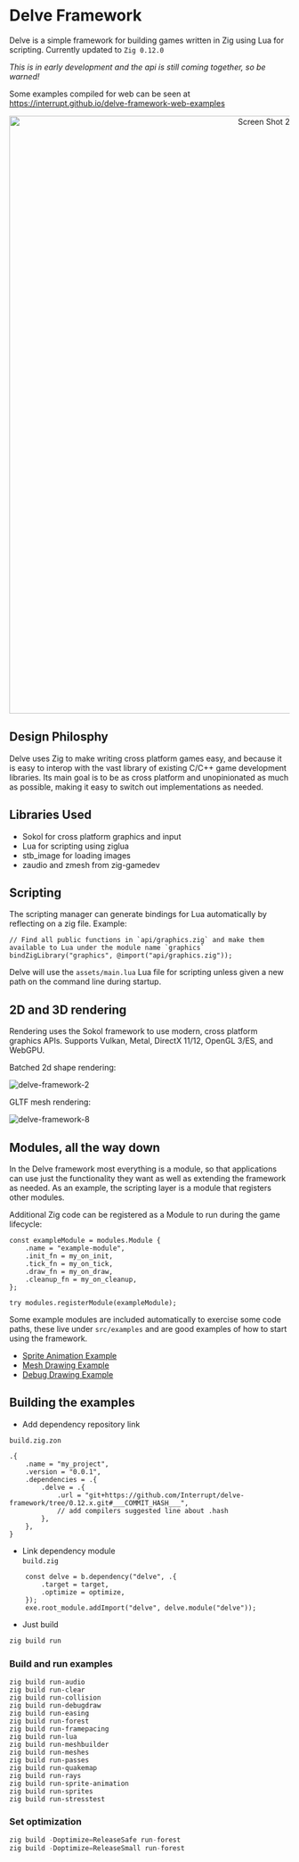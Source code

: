 # Delve Framework

Delve is a simple framework for building games written in Zig using Lua for scripting. Currently updated to `Zig 0.12.0`

*This is in early development and the api is still coming together, so be warned!*

Some examples compiled for web can be seen at https://interrupt.github.io/delve-framework-web-examples

<p align="center">
<img width="1072" alt="Screen Shot 2024-01-27 at 12 02 33 AM" src="https://github.com/Interrupt/delve-framework/assets/1374/45b64806-7829-4542-80d5-5a892eebf80d">
</p>

## Design Philosphy

Delve uses Zig to make writing cross platform games easy, and because it is easy to interop with the vast library of existing C/C++ game development libraries. Its main goal is to be as cross platform and unopinionated as much as possible, making it easy to switch out implementations as needed.

## Libraries Used

* Sokol for cross platform graphics and input
* Lua for scripting using ziglua
* stb_image for loading images
* zaudio and zmesh from zig-gamedev

## Scripting

The scripting manager can generate bindings for Lua automatically by reflecting on a zig file. Example:

```
// Find all public functions in `api/graphics.zig` and make them available to Lua under the module name `graphics`
bindZigLibrary("graphics", @import("api/graphics.zig"));
```

Delve will use the `assets/main.lua` Lua file for scripting unless given a new path on the command line during startup.

## 2D and 3D rendering

Rendering uses the Sokol framework to use modern, cross platform graphics APIs. Supports Vulkan, Metal, DirectX 11/12, OpenGL 3/ES, and WebGPU.

Batched 2d shape rendering:

![delve-framework-2](https://github.com/Interrupt/delve-framework/assets/1374/48665a57-ba2b-44c2-a520-39b885c42de1)

GLTF mesh rendering:

![delve-framework-8](https://github.com/Interrupt/delve-framework/assets/1374/215754b4-f186-419a-842e-cb38a4e2c88f)




## Modules, all the way down

In the Delve framework most everything is a module, so that applications can use just the functionality they want as well as extending the framework as needed. As an example, the scripting layer is a module that registers other modules.

Additional Zig code can be registered as a Module to run during the game lifecycle:

```
const exampleModule = modules.Module {
    .name = "example-module",
    .init_fn = my_on_init,
    .tick_fn = my_on_tick,
    .draw_fn = my_on_draw,
    .cleanup_fn = my_on_cleanup,
};

try modules.registerModule(exampleModule);
```

Some example modules are included automatically to exercise some code paths, these live under `src/examples` and are good examples of how to start using the framework.

* [Sprite Animation Example](src/examples/sprite-animation.zig)
* [Mesh Drawing Example](src/examples/meshes.zig)
* [Debug Drawing Example](src/examples/debugdraw.zig)

## Building the examples

- Add dependency repository link

`build.zig.zon`
```
.{
    .name = "my_project",
    .version = "0.0.1",
    .dependencies = .{
        .delve = .{
            .url = "git+https://github.com/Interrupt/delve-framework/tree/0.12.x.git#___COMMIT_HASH___",
            // add compilers suggested line about .hash
        },
    },
}
```
- Link dependency module  
`build.zig`
```
    const delve = b.dependency("delve", .{
        .target = target,
        .optimize = optimize,
    });
    exe.root_module.addImport("delve", delve.module("delve"));
```

- Just build
```java
zig build run
```

### Build and run examples
```
zig build run-audio
zig build run-clear
zig build run-collision
zig build run-debugdraw
zig build run-easing
zig build run-forest
zig build run-framepacing
zig build run-lua
zig build run-meshbuilder
zig build run-meshes
zig build run-passes
zig build run-quakemap
zig build run-rays
zig build run-sprite-animation
zig build run-sprites
zig build run-stresstest
```

### Set optimization

```java
zig build -Doptimize=ReleaseSafe run-forest
zig build -Doptimize=ReleaseSmall run-forest
```
